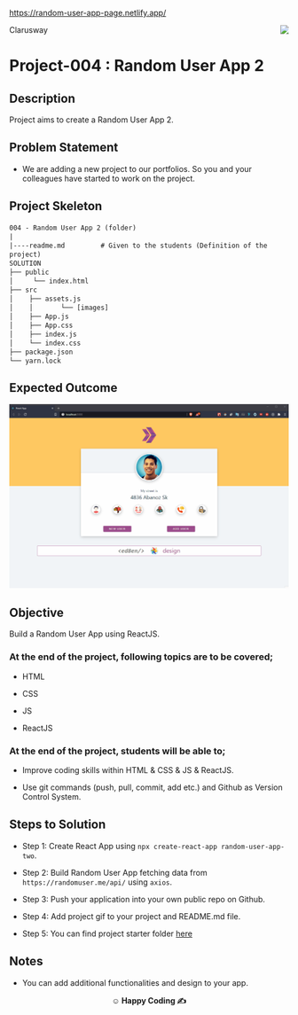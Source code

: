 https://random-user-app-page.netlify.app/
<p>Clarusway<img align="right"
https://user-images.githubusercontent.com/108485739/225978583-d5db32bb-8610-44cb-bcc7-c1f31de01967.mp4
  src="https://secure.meetupstatic.com/photos/event/3/1/b/9/600_488352729.jpeg"  width="15px"></p>

# Project-004 : Random User App 2 

## Description

Project aims to create a Random User App 2.

## Problem Statement

- We are adding a new project to our portfolios. So you and your colleagues have started to work on the project.

## Project Skeleton

```
004 - Random User App 2 (folder)
|
|----readme.md         # Given to the students (Definition of the project)
SOLUTION
├── public
│     └── index.html
├── src
│    ├── assets.js
│    │       └── [images]
│    ├── App.js
│    ├── App.css
│    ├── index.js
│    └── index.css
├── package.json
└── yarn.lock
```

## Expected Outcome

![Project 004 Snapshot](random-user-app.gif)

## Objective

Build a Random User App using ReactJS.

### At the end of the project, following topics are to be covered;

- HTML

- CSS

- JS

- ReactJS

### At the end of the project, students will be able to;

- Improve coding skills within HTML & CSS & JS & ReactJS.

- Use git commands (push, pull, commit, add etc.) and Github as Version Control System.

## Steps to Solution

- Step 1: Create React App using `npx create-react-app random-user-app-two`.

- Step 2: Build Random User App fetching data from `https://randomuser.me/api/` using `axios`.

- Step 3: Push your application into your own public repo on Github.

- Step 4: Add project gif to your project and README.md file.

- Step 5: You can find project starter folder [here](./starter/)

## Notes

- You can add additional functionalities and design to your app.

**<p align="center">&#9786; Happy Coding &#9997;</p>**
